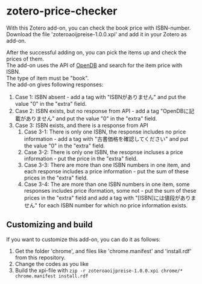 # zotero-price-checker
With this Zotero add-on, you can check the book price with ISBN-number.  
Download the file 'zoteroaoijpreise-1.0.0.xpi' and add it in your Zotero as add-on.  

After the successful adding on, you can pick the items up and check the prices of them.  
The add-on uses the API of [OpenDB](https://openbd.jp/) and search for the item price with ISBN.  
The type of item must be "book".  
The add-on gives following responses:

1. Case 1: ISBN absent - add a tag with "ISBNがありません" and put the value "0" in the "extra" field.  
1. Case 2: ISBN exists, but no response from API - add a tag "OpenDBに記載がありません" and put the value "0" in the "extra" field.
1. Case 3: ISBN exists, and there is a response from API
    1. Case 3-1: There is only one ISBN, the response includes no price information - add a tag with "古書価格を確認してください" and put the value "0" in the "extra" field.
    1. Case 3-2: There is only one ISBN, the resopnse incluses a price information - put the price in the "extra" field.
    1. Case 3-3: There are more than one ISBN numbers in one item, and each response includes a price information - put the sum of these prices in the "extra" field.
    1. Case 3-4: The are more than one ISBN numbers in one item, some responses includes price iformation, some not - put the sum of these prices in the "extra" field and add a tag with "[ISBN]には値段がありません" for each ISBN number for which no price information exists.

## Customizing and build  
If you want to customize this add-on, you can do it as follows:  
1. Get the folder 'chrome', and files like 'chrome.manifest' and 'install.rdf' from this repository.  
1. Change the codes as you like  
1. Build the xpi-file with `zip -r zoteroaoijpreise-1.0.0.xpi chrome/* chrome.manifest install.rdf`  
